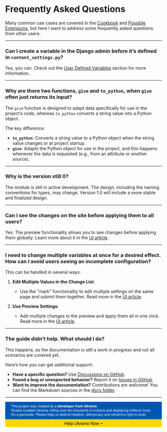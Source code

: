 # Frequently Asked Questions

Many common use cases are covered in the [Cookbook](cookbook.md) and [Possible Extensions](extends.md), but here I want to address some frequently asked questions from other users.

---

### Can I create a variable in the Django admin before it’s defined in `content_settings.py`?

Yes, you can. Check out the [User Defined Variables](uservar.md) section for more information.

---

### Why are there two functions, `give` and `to_python`, when `give` often just returns its input?

The `give` function is designed to adapt data specifically for use in the project’s code, whereas `to_python` converts a string value into a Python object.

The key difference:
- **`to_python`**: Converts a string value to a Python object when the string value changes or at project startup.
- **`give`**: Adapts the Python object for use in the project, and this happens whenever the data is requested (e.g., from an attribute or another source).

---

### Why is the version still 0?

The module is still in active development. The design, including the naming conventions for types, may change. Version 1.0 will include a more stable and finalized design.

---

### Can I see the changes on the site before applying them to all users?

Yes. The preview functionality allows you to see changes before applying them globally. Learn more about it in the [UI article](ui.md#preview-functionality).

---

### I need to change multiple variables at once for a desired effect. How can I avoid users seeing an incomplete configuration?

This can be handled in several ways:

1. **Edit Multiple Values in the Change List**: 
   - Use the "mark" functionality to edit multiple settings on the same page and submit them together. Read more in the [UI article](ui.md#apply-multiple-settings-at-once).
   
2. **Use Preview Settings**: 
   - Add multiple changes to the preview and apply them all in one click. Read more in the [UI article](ui.md#preview-functionality).

---

### The guide didn’t help. What should I do?

This happens, as the documentation is still a work in progress and not all scenarios are covered yet.

Here’s how you can get additional support:

- **Have a specific question?** Use [Discussions on GitHub](https://github.com/occipital/django-content-settings/discussions).
- **Found a bug or unexpected behavior?** Report it on [Issues in GitHub](https://github.com/occipital/django-content-settings/issues).
- **Want to improve the documentation?** Contributions are welcome! You can find the Markdown sources in the [docs folder](https://github.com/occipital/django-content-settings/tree/master/docs).

---

[![Stand With Ukraine](https://raw.githubusercontent.com/vshymanskyy/StandWithUkraine/main/banner-direct-single.svg)](https://stand-with-ukraine.pp.ua)
